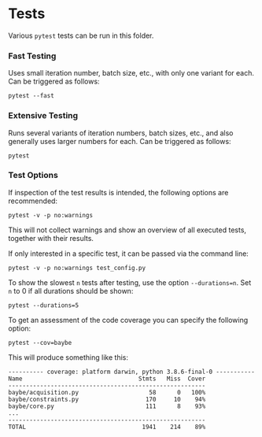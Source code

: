 # Tests
Various `pytest` tests can be run in this folder.

### Fast Testing
Uses small iteration number, batch size, etc., with only one variant for each.
Can be triggered as follows: 
```
pytest --fast
```

### Extensive Testing
Runs several variants of iteration numbers, batch sizes, etc., and also generally 
uses larger numbers for each. Can be triggered as follows:
```
pytest
```

### Test Options
If inspection of the test results is intended, the following options are recommended:
```
pytest -v -p no:warnings
```
This will not collect warnings and show an overview of all executed tests, together 
with their results.

If only interested in a specific test, it can be passed via the command line:
```
pytest -v -p no:warnings test_config.py
```

To show the slowest `n` tests after testing, use the option `--durations=n`. Set 
`n` to 0 if all durations should be shown:
```
pytest --durations=5
```

To get an assessment of the code coverage you can specify the following option:
```
pytest --cov=baybe
```

This will produce something like this:
```
---------- coverage: platform darwin, python 3.8.6-final-0 -----------
Name                                 Stmts   Miss  Cover
--------------------------------------------------------
baybe/acquisition.py                    58      0   100%
baybe/constraints.py                   170     10    94%
baybe/core.py                          111      8    93%
...
--------------------------------------------------------
TOTAL                                 1941    214    89%
```